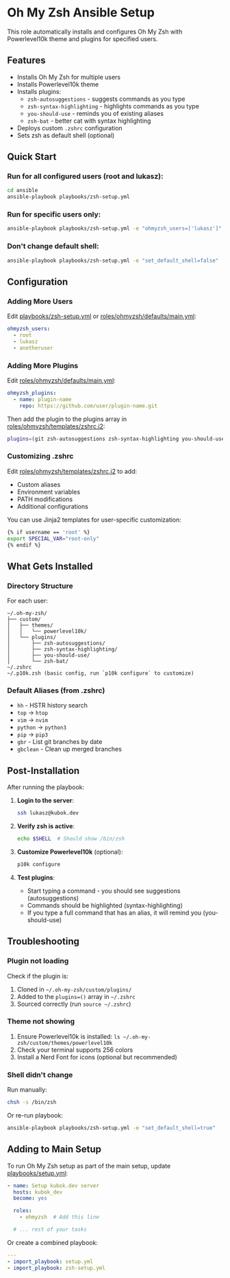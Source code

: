 # Oh My Zsh Ansible Setup

This role automatically installs and configures Oh My Zsh with Powerlevel10k theme and plugins for specified users.

## Features

- Installs Oh My Zsh for multiple users
- Installs Powerlevel10k theme
- Installs plugins:
  - `zsh-autosuggestions` - suggests commands as you type
  - `zsh-syntax-highlighting` - highlights commands as you type
  - `you-should-use` - reminds you of existing aliases
  - `zsh-bat` - better cat with syntax highlighting
- Deploys custom `.zshrc` configuration
- Sets zsh as default shell (optional)

## Quick Start

### Run for all configured users (root and lukasz):

```bash
cd ansible
ansible-playbook playbooks/zsh-setup.yml
```

### Run for specific users only:

```bash
ansible-playbook playbooks/zsh-setup.yml -e "ohmyzsh_users=['lukasz']"
```

### Don't change default shell:

```bash
ansible-playbook playbooks/zsh-setup.yml -e "set_default_shell=false"
```

## Configuration

### Adding More Users

Edit [playbooks/zsh-setup.yml](playbooks/zsh-setup.yml) or [roles/ohmyzsh/defaults/main.yml](roles/ohmyzsh/defaults/main.yml):

```yaml
ohmyzsh_users:
  - root
  - lukasz
  - anotheruser
```

### Adding More Plugins

Edit [roles/ohmyzsh/defaults/main.yml](roles/ohmyzsh/defaults/main.yml):

```yaml
ohmyzsh_plugins:
  - name: plugin-name
    repo: https://github.com/user/plugin-name.git
```

Then add the plugin to the plugins array in [roles/ohmyzsh/templates/zshrc.j2](roles/ohmyzsh/templates/zshrc.j2):

```bash
plugins=(git zsh-autosuggestions zsh-syntax-highlighting you-should-use zsh-bat plugin-name)
```

### Customizing .zshrc

Edit [roles/ohmyzsh/templates/zshrc.j2](roles/ohmyzsh/templates/zshrc.j2) to add:
- Custom aliases
- Environment variables
- PATH modifications
- Additional configurations

You can use Jinja2 templates for user-specific customization:

```bash
{% if username == 'root' %}
export SPECIAL_VAR="root-only"
{% endif %}
```

## What Gets Installed

### Directory Structure

For each user:
```
~/.oh-my-zsh/
├── custom/
│   ├── themes/
│   │   └── powerlevel10k/
│   └── plugins/
│       ├── zsh-autosuggestions/
│       ├── zsh-syntax-highlighting/
│       ├── you-should-use/
│       └── zsh-bat/
~/.zshrc
~/.p10k.zsh (basic config, run `p10k configure` to customize)
```

### Default Aliases (from .zshrc)

- `hh` - HSTR history search
- `top` → `htop`
- `vim` → `nvim`
- `python` → `python3`
- `pip` → `pip3`
- `gbr` - List git branches by date
- `gbclean` - Clean up merged branches

## Post-Installation

After running the playbook:

1. **Login to the server**:
   ```bash
   ssh lukasz@kubok.dev
   ```

2. **Verify zsh is active**:
   ```bash
   echo $SHELL  # Should show /bin/zsh
   ```

3. **Customize Powerlevel10k** (optional):
   ```bash
   p10k configure
   ```

4. **Test plugins**:
   - Start typing a command - you should see suggestions (autosuggestions)
   - Commands should be highlighted (syntax-highlighting)
   - If you type a full command that has an alias, it will remind you (you-should-use)

## Troubleshooting

### Plugin not loading

Check if the plugin is:
1. Cloned in `~/.oh-my-zsh/custom/plugins/`
2. Added to the `plugins=()` array in `~/.zshrc`
3. Sourced correctly (run `source ~/.zshrc`)

### Theme not showing

1. Ensure Powerlevel10k is installed: `ls ~/.oh-my-zsh/custom/themes/powerlevel10k`
2. Check your terminal supports 256 colors
3. Install a Nerd Font for icons (optional but recommended)

### Shell didn't change

Run manually:
```bash
chsh -s /bin/zsh
```

Or re-run playbook:
```bash
ansible-playbook playbooks/zsh-setup.yml -e "set_default_shell=true"
```

## Adding to Main Setup

To run Oh My Zsh setup as part of the main setup, update [playbooks/setup.yml](playbooks/setup.yml):

```yaml
- name: Setup kubok.dev server
  hosts: kubok_dev
  become: yes

  roles:
    - ohmyzsh  # Add this line

  # ... rest of your tasks
```

Or create a combined playbook:

```yaml
---
- import_playbook: setup.yml
- import_playbook: zsh-setup.yml
```
